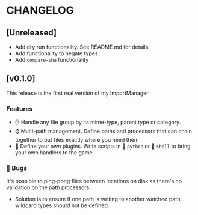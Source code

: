 # CHANGELOG

## [Unreleased]

- Add dry run functionality. See README.md for details
- Add functionality to negate types
- Add `compare-sha` functionality

## [v0.1.0]

This release is the first real version of my ImportManager

### Features

- :hand: Handle any file group by its mime-type, parent type or category.
- :watch: Multi-path management. Define paths and processors that can chain
  together to put files exactly where you need them
- :electric_plug: Define your own plugins. Write scripts in :snake: `python`
  or :shell: `shell` to bring your own handlers to the game

### :bug: Bugs

It's possible to ping-pong files between locations on disk as there's no
validation on the path processors.

- Solution is to ensure if one path is writing to another watched path,
  wildcard types should not be defined.
